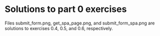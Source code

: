 # Solutions to part 0 exercises
Files submit_form.png, get_spa_page.png, and submit_form_spa.png 
are solutions to exercises 0.4, 0.5, and 0.6, respectively.